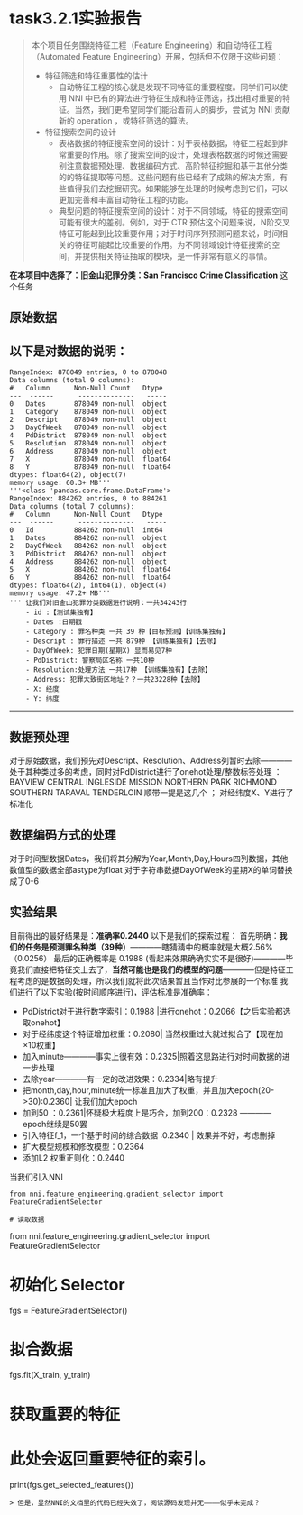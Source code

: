 # task3.2.1实验报告

> 本个项目任务围绕特征工程（Feature Engineering）和自动特征工程（Automated Feature Engineering）开展，包括但不仅限于这些问题：
> - 特征筛选和特征重要性的估计
>   - 自动特征工程的核心就是发现不同特征的重要程度。同学们可以使用 NNI 中已有的算法进行特征生成和特征筛选，找出相对重要的特征。当然，我们更希望同学们能沿着前人的脚步，尝试为 NNI 贡献新的 operation ，或特征筛选的算法。
> - 特征搜索空间的设计
>   - 表格数据的特征搜索空间的设计：对于表格数据，特征工程起到非常重要的作用。除了搜索空间的设计，处理表格数据的时候还需要
> 别注意数据预处理、数据编码方式、高阶特征挖掘和基于其他分类的的特征提取等问题。这些问题有些已经有了成熟的解决方案，有些值得我们去挖掘研究。如果能够在处理的时候考虑到它们，可以更加完善和丰富自动特征工程的功能。
>   - 典型问题的特征搜索空间的设计：对于不同领域，特征的搜索空间可能有很大的差别。例如，对于 CTR 预估这个问题来说，N阶交叉特征可能起到比较重要作用；对于时间序列预测问题来说，时间相关的特征可能起比较重要的作用。为不同领域设计特征搜索的空间，并提供相关特征抽取的模块，是一件非常有意义的事情。

**在本项目中选择了：旧金山犯罪分类：San Francisco Crime Classification** 这个任务

## 原始数据

以下是对数据的说明：
--- 
    RangeIndex: 878049 entries, 0 to 878048
    Data columns (total 9 columns):
    #   Column      Non-Null Count   Dtype
    ---  ------      --------------   -----
    0   Dates       878049 non-null  object
    1   Category    878049 non-null  object
    2   Descript    878049 non-null  object
    3   DayOfWeek   878049 non-null  object
    4   PdDistrict  878049 non-null  object
    5   Resolution  878049 non-null  object
    6   Address     878049 non-null  object
    7   X           878049 non-null  float64
    8   Y           878049 non-null  float64
    dtypes: float64(2), object(7)
    memory usage: 60.3+ MB'''
    '''<class 'pandas.core.frame.DataFrame'>
    RangeIndex: 884262 entries, 0 to 884261
    Data columns (total 7 columns):
    #   Column      Non-Null Count   Dtype
    ---  ------      --------------   -----
    0   Id          884262 non-null  int64
    1   Dates       884262 non-null  object
    2   DayOfWeek   884262 non-null  object
    3   PdDistrict  884262 non-null  object
    4   Address     884262 non-null  object
    5   X           884262 non-null  float64
    6   Y           884262 non-null  float64
    dtypes: float64(2), int64(1), object(4)
    memory usage: 47.2+ MB'''
    ''' 让我们对旧金山犯罪分类数据进行说明：一共34243行
        - id :【测试集独有】
        - Dates :日期戳
        - Category : 罪名种类 一共 39 种【目标预测】【训练集独有】
        - Descript : 罪行描述 一共 879种 【训练集独有】【去除】
        - DayOfWeek: 犯罪日期(星期X) 显而易见7种
        - PdDistrict: 警察局区名称 一共10种
        - Resolution:处理方法 一共17种 【训练集独有】【去除】
        - Address: 犯罪大致街区地址？？一共23228种【去除】
        - X: 经度
        - Y: 纬度
---   
## 数据预处理

对于原始数据，我们预先对Descript、Resolution、Address列暂时去除————处于其种类过多的考虑，同时对PdDistrict进行了onehot处理/整数标签处理 ：BAYVIEW  CENTRAL  INGLESIDE  MISSION  NORTHERN  PARK  RICHMOND  SOUTHERN  TARAVAL  TENDERLOIN 顺带一提是这几个
； 对经纬度X、Y进行了标准化


## 数据编码方式的处理

对于时间型数据Dates，我们将其分解为Year,Month,Day,Hours四列数据，其他数值型的数据全部astype为float
对于字符串数据DayOfWeek的星期X的单词替换成了0-6

## 实验结果
目前得出的最好结果是：**准确率0.2440**
以下是我们的探索过程：
首先明确：**我们的任务是预测罪名种类（39种）**————瞎猜猜中的概率就是大概2.56% （0.0256）
最后的正确概率是 0.1988 (看起来效果确确实实不是很好)————毕竟我们直接把特征交上去了，**当然可能也是我们的模型的问题**————但是特征工程考虑的是数据的处理，所以我们就将此次结果暂且当作对比参展的一个标准
我们进行了以下实验(按时间顺序进行)，评估标准是准确率：
- PdDistrict对于进行数字索引：0.1988  |进行onehot：0.2066【之后实验都选取onehot】
- 对于经纬度这个特征增加权重：0.2080| 当然权重过大就过拟合了【现在加×10权重】
- 加入minute————事实上很有效：0.2325|照着这思路进行对时间数据的进一步处理
- 去除year————有一定的改进效果：0.2334|略有提升 
- 把month,day,hour,minute统一标准且加大了权重，并且加大epoch(20->30):0.2360| 让我们加大epoch
- 加到50 ：0.2361|怀疑极大程度上是巧合，加到200：0.2328 ————epoch继续是50罢
- 引入特征f_1，一个基于时间的综合数据 :0.2340 | 效果并不好，考虑删掉
- 扩大模型规模和修改模型：0.2364
- 添加L2 权重正则化：0.2440

当我们引入NNI
```
from nni.feature_engineering.gradient_selector import FeatureGradientSelector

# 读取数据

```
from nni.feature_engineering.gradient_selector import FeatureGradientSelector
# 初始化 Selector
fgs = FeatureGradientSelector()
# 拟合数据
fgs.fit(X_train, y_train)
# 获取重要的特征
# 此处会返回重要特征的索引。
print(fgs.get_selected_features())
``` 
> 但是，显然NNI的文档里的代码已经失效了，阅读源码发现并无————似乎未完成？